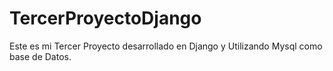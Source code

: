 # TercerProyectoDjango
Este es mi Tercer Proyecto desarrollado en Django y Utilizando Mysql como base de Datos.
